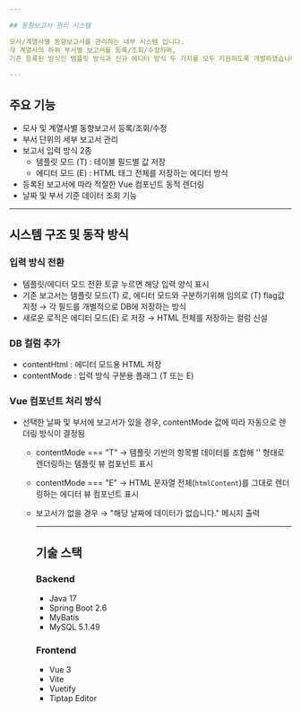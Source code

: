 ```yaml
---

## 동향보고서 관리 시스템

모사/계열사별 동향보고서를 관리하는 내부 시스템 입니다.
각 계열사의 하위 부서별 보고서를 등록/조회/수정하며,
기존 등록된 방식인 템플릿 방식과 신규 에디터 방식 두 가지를 모두 지원하도록 개발하였습니다.

---
```


## 주요 기능

- 모사 및 계열사별 동향보고서 등록/조회/수정
- 부서 단위의 세부 보고서 관리
- 보고서 입력 방식 2종
  - 템플릿 모드 (T) : 테이블 필드별 값 저장
  - 에디터 모드 (E) : HTML 태그 전체를 저장하는 에디터 방식
- 등록된 보고서에 따라 적절한 Vue 컴포넌트 동적 렌더링
- 날짜 및 부서 기준 데이터 조회 기능

---

## 시스템 구조 및 동작 방식

### 입력 방식 전환
- 템플릿/에디터 모드 전환 토글 누르면 해당 입력 양식 표시
- 기존 보고서는 템플릿 모드(T) 로, 에디터 모드와 구분하기위해 임의로 (T) flag값 지정
  → 각 필드를 개별적으로 DB에 저장하는 방식
- 새로운 로직은 에디터 모드(E) 로 저장
  → HTML 전체를 저장하는 컬럼 신설

### DB 컬럼 추가
- contentHtml : 에디터 모드용 HTML 저장
- contentMode : 입력 방식 구분용 플래그 (T 또는 E)

### Vue 컴포넌트 처리 방식
- 선택한 날짜 및 부서에 보고서가 있을 경우, contentMode 값에 따라 자동으로 렌더링 방식이 결정됨
  - contentMode === "T"
    → 템플릿 기반의 항목별 데이터를 조합해 '<table>' 형태로 렌더링하는 템플릿 뷰 컴포넌트 표시
    
  - contentMode === "E"
    → HTML 문자열 전체(`htmlContent`)를 그대로 렌더링하는 에디터 뷰 컴포넌트 표시

- 보고서가 없을 경우
  → "해당 날짜에 데이터가 없습니다." 메시지 출력

---

## 기술 스택

### Backend
- Java 17
- Spring Boot 2.6
- MyBatis
- MySQL 5.1.49

### Frontend
- Vue 3
- Vite
- Vuetify
- Tiptap Editor
